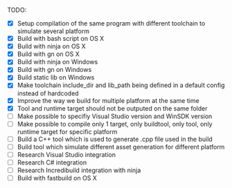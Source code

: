 TODO:
- [x] Setup compilation of the same program with different toolchain to
simulate several platform
- [x] Build with bash script on OS X
- [x] Build with ninja on OS X
- [x] Build with gn on OS X
- [x] Build with ninja on Windows
- [x] Build with gn on Windows
- [x] Build static lib on Windows
- [x] Make toolchain include_dir and lib_path being defined in a default config instead of hardcoded
- [x] Improve the way we build for multiple platform at the same time
- [x] Tool and runtime target should not be outputed on the same folder
- [ ] Make possible to specifiy Visual Studio version and WinSDK version
- [ ] Make possible to compile only 1 target, only buildtool, only tool, only runtime target for specific platform
- [ ] Build a C++ tool which is used to generate .cpp file used in the build
- [ ] Build tool which simulate different asset generation for different platform
- [ ] Research Visual Studio integration
- [ ] Research C# integration
- [ ] Research Incredibuild integration with ninja
- [ ] Build with fastbuild on OS X